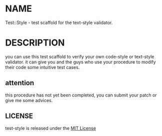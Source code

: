# NAME
Test::Style - test scaffold for the text-style validator.

# DESCRIPTION
you can use this test scaffold to verify your own code-style or text-style
validator. it can give you and the guys who use your procedure to modify their code
some intuitive test cases.


attention
---------
this procedure has not yet been completed, you can submit your patch or give me some advices.


LICENSE
-------
test-style is released under the [MIT License](https://opensource.org/licenses/MIT)


